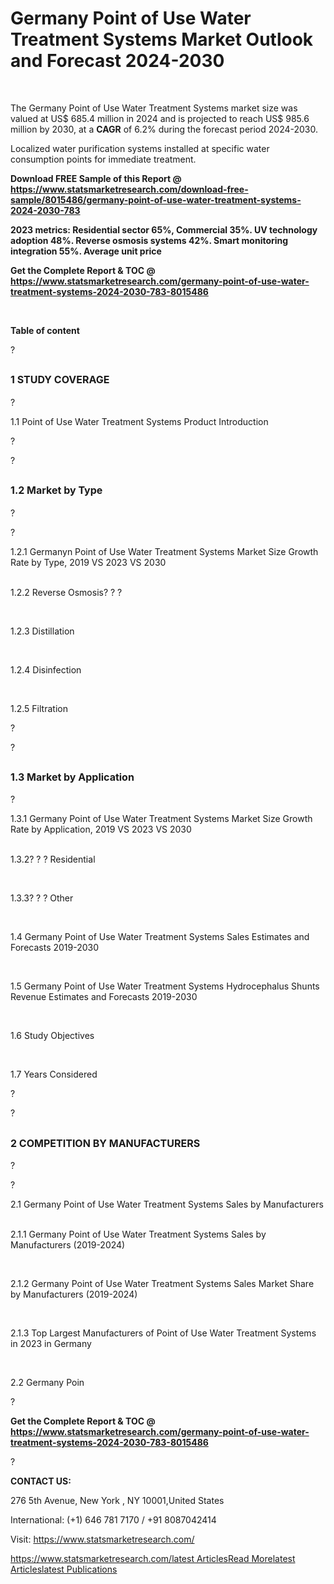 <h1>Germany Point of Use Water Treatment Systems Market Outlook and Forecast 2024-2030</h1><br/><p>The Germany Point of Use Water Treatment Systems market size was valued at US$ 685.4 million in 2024 and is projected to reach US$ 985.6 million by 2030, at a <strong>CAGR</strong> of 6.2% during the forecast period 2024-2030.</p>
 
 
 
 <p>Localized water purification systems installed at specific water consumption points for immediate treatment.</p>
 
 
 
 <p><strong>Download FREE Sample of this Report @ <a href="https://www.statsmarketresearch.com/download-free-sample/8015486/germany-point-of-use-water-treatment-systems-2024-2030-783">https://www.statsmarketresearch.com/download-free-sample/8015486/germany-point-of-use-water-treatment-systems-2024-2030-783</a></strong></p>
 
 
 
 <p><strong>2023 metrics: Residential sector 65%, Commercial 35%. UV technology adoption 48%. Reverse osmosis systems 42%. Smart monitoring integration 55%. Average unit price</strong></p>
 
 
 
 <div><b>Get the Complete Report & TOC @ <a href="https://www.statsmarketresearch.com/germany-point-of-use-water-treatment-systems-2024-2030-783-8015486">https://www.statsmarketresearch.com/germany-point-of-use-water-treatment-systems-2024-2030-783-8015486</a></b></div>
 
 
 
 <p><br />
 
 <b>Table of content</b></p>
 
 
 
 <p>? </p>
 
 
 
 <h2><span style="font-size:16px"><strong>1 STUDY COVERAGE</strong></span></h2>
 
 
 
 <p>? </p>
 
 
 
 <p>1.1 Point of Use Water Treatment Systems Product Introduction</p>
 
 
 
 <p>? </p>
 
 
 
 <p>? </p>
 
 
 
 <h2><span style="font-size:16px"><strong>1.2 Market by Type</strong></span></h2>
 
 
 
 <p>? </p>
 
 
 
 <p>? </p>
 
 
 
 <p>1.2.1 Germanyn Point of Use Water Treatment Systems Market Size Growth Rate by Type, 2019 VS 2023 VS 2030<br />
 
 <br />
 
 1.2.2 Reverse Osmosis? ? ? <br />
 
 <br />
 
 1.2.3 Distillation<br />
 
 <br />
 
 1.2.4 Disinfection<br />
 
 <br />
 
 1.2.5 Filtration<br />
 
 ? </p>
 
 
 
 <p>? </p>
 
 
 
 <h2><span style="font-size:16px"><strong>1.3 Market by Application</strong></span></h2>
 
 
 
 <p>? </p>
 
 
 
 <p>1.3.1 Germany Point of Use Water Treatment Systems Market Size Growth Rate by Application, 2019 VS 2023 VS 2030<br />
 
 <br />
 
 1.3.2? ? ? Residential<br />
 
 <br />
 
 1.3.3? ? ? Other<br />
 
 <br />
 
 1.4 Germany Point of Use Water Treatment Systems Sales Estimates and Forecasts 2019-2030<br />
 
 <br />
 
 1.5 Germany Point of Use Water Treatment Systems Hydrocephalus Shunts Revenue Estimates and Forecasts 2019-2030<br />
 
 <br />
 
 1.6 Study Objectives<br />
 
 <br />
 
 1.7 Years Considered</p>
 
 
 
 <p>? </p>
 
 
 
 <p>? </p>
 
 
 
 <h2><span style="font-size:16px"><strong>2 COMPETITION BY MANUFACTURERS</strong></span></h2>
 
 
 
 <p>? </p>
 
 
 
 <p>? </p>
 
 
 
 <p>2.1 Germany Point of Use Water Treatment Systems Sales by Manufacturers<br />
 
 <br />
 
 2.1.1 Germany Point of Use Water Treatment Systems Sales by Manufacturers (2019-2024)<br />
 
 <br />
 
 2.1.2 Germany Point of Use Water Treatment Systems Sales Market Share by Manufacturers (2019-2024)<br />
 
 <br />
 
 2.1.3 Top Largest Manufacturers of Point of Use Water Treatment Systems in 2023 in Germany<br />
 
 <br />
 
 2.2 Germany Poin</p>
 
 
 
 <p>? </p>
 
 
 
 <div><b>Get the Complete Report & TOC @ <a href="https://www.statsmarketresearch.com/germany-point-of-use-water-treatment-systems-2024-2030-783-8015486">https://www.statsmarketresearch.com/germany-point-of-use-water-treatment-systems-2024-2030-783-8015486</a></b></div>
 
 
 
 <p>? </p>
 
 
 
 <p><b>CONTACT US:</b><br />
 
 276 5th Avenue, New York , NY 10001,United States<br />
 
 International: (+1) 646 781 7170 / +91 8087042414<br />
 
 Visit: <a href="https://www.statsmarketresearch.com/">https://www.statsmarketresearch.com/</a><br />
 
 <a href="https://gyeongbokgung.com">https://www.statsmarketresearch.com/</a><a href="https://hallyeomaritime.com">latest Articles</a><a href="https://jingwansa.com">Read More</a><a href="https://nguoiviet.jp/">latest Articles</a><a href="https://www.intelmarketresearch.com/">latest Publications</a></p>